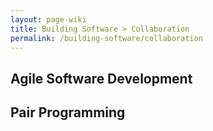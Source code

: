 ```yaml
---
layout: page-wiki
title: Building Software > Collaboration
permalink: /building-software/collaboration
---
```


## Agile Software Development

## Pair Programming
